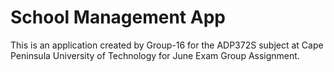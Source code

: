 
# School Management App

This is an application created by Group-16 for the ADP372S subject at Cape
Peninsula University of Technology for June Exam Group Assignment.



